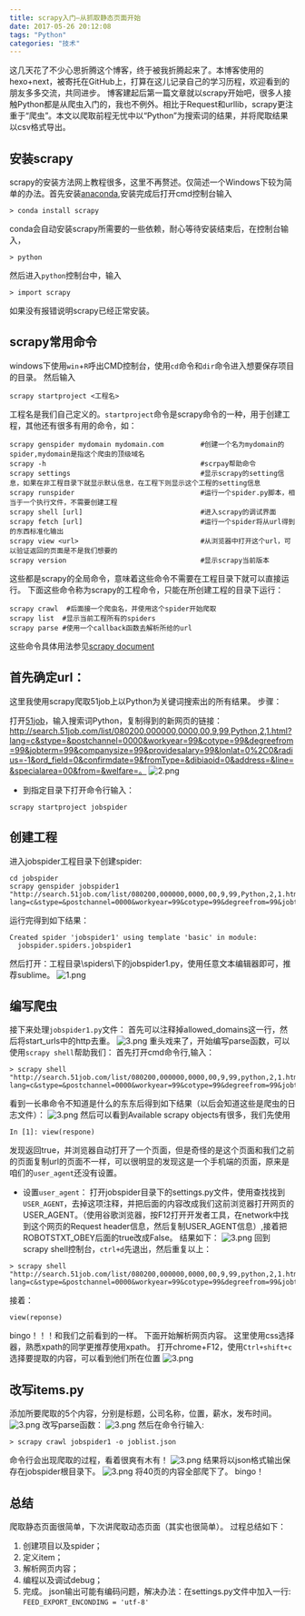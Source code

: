 ```yaml
---
title: scrapy入门—从抓取静态页面开始
date: 2017-05-26 20:12:08
tags: "Python"
categories: "技术"
---
```


这几天花了不少心思折腾这个博客，终于被我折腾起来了。本博客使用的hexo+next，被寄托在GitHub上，打算在这儿记录自己的学习历程，欢迎看到的朋友多多交流，共同进步。
博客建起后第一篇文章就以scrapy开始吧，很多人接触Python都是从爬虫入门的，我也不例外。相比于Request和urllib，scrapy更注重于“爬虫”。本文以爬取前程无忧中以“Python”为搜索词的结果，并将爬取结果以csv格式导出。

## 安装scrapy
scrapy的安装方法网上教程很多，这里不再赘述。仅简述一个Windows下较为简单的办法。首先安装[anaconda](https://www.continuum.io/downloads/),安装完成后打开cmd控制台输入
```
> conda install scrapy
```
conda会自动安装scrapy所需要的一些依赖，耐心等待安装结束后，在控制台输入，
```
> python
```
然后进入`python`控制台中，输入
```
> import scrapy
```
如果没有报错说明scrapy已经正常安装。

## scrapy常用命令

windows下使用`win`+`R`呼出CMD控制台，使用`cd`命令和`dir`命令进入想要保存项目的目录。
然后输入
```
scrapy startproject <工程名>
```
工程名是我们自己定义的。`startproject`命令是scrapy命令的一种，用于创建工程，其他还有很多有用的命令，如：

```
scrapy genspider mydomain mydomain.com         #创建一个名为mydomain的spider,mydomain是指这个爬虫的顶级域名
scrapy -h                                      #scrpay帮助命令
scrapy settings                                #显示scrapy的setting信息，如果在非工程目录下就显示默认信息，在工程下则显示这个工程的setting信息
scrapy runspider                               #运行一个spider.py脚本，相当于一个执行文件，不需要创建工程
scrapy shell [url]                             #进入scrapy的调试界面 
scrapy fetch [url]                             #运行一个spider将从url得到的东西标准化输出
scrapy view <url>                              #从浏览器中打开这个url，可以验证返回的页面是不是我们想要的
scrapy version                                 #显示scrapy当前版本
```
这些都是scrapy的全局命令，意味着这些命令不需要在工程目录下就可以直接运行。
下面这些命令称为scrapy的工程命令，只能在所创建工程的目录下运行：
```
scrapy crawl  #后面接一个爬虫名，并使用这个spider开始爬取
scrapy list  #显示当前工程所有的spiders
scrapy parse #使用一个callback函数去解析所给的url
```
这些命令具体用法参见[scrapy document](https://doc.scrapy.org/en/latest/topics/commands.html)

## 首先确定url：

这里我使用scrapy爬取51job上以Python为关键词搜索出的所有结果。
步骤：

打开[51job](http://www.51job.com/)，输入搜索词Python，复制得到的新网页的链接：http://search.51job.com/list/080200,000000,0000,00,9,99,Python,2,1.html?lang=c&stype=&postchannel=0000&workyear=99&cotype=99&degreefrom=99&jobterm=99&companysize=99&providesalary=99&lonlat=0%2C0&radius=-1&ord_field=0&confirmdate=9&fromType=&dibiaoid=0&address=&line=&specialarea=00&from=&welfare=。
![2.png](2.png)
+ 到指定目录下打开命令行输入：
```
scrapy startproject jobspider 
```
## 创建工程
 进入jobspider工程目录下创建spider:
```
cd jobspider
scrapy genspider jobspider1 "http://search.51job.com/list/080200,000000,0000,00,9,99,Python,2,1.html?lang=c&stype=&postchannel=0000&workyear=99&cotype=99&degreefrom=99&jobterm=99&companysize=99&providesalary=99&lonlat=0%2C0&radius=-1&ord_field=0&confirmdate=9&fromType=&dibiaoid=0&address=&line=&specialarea=00&from=&welfare="
```
运行完得到如下结果：
```
Created spider 'jobspider1' using template 'basic' in module:
  jobspider.spiders.jobspider1
```
然后打开：工程目录\spiders\下的jobspider1.py，使用任意文本编辑器即可，推荐sublime。
![1.png](1.png)

## 编写爬虫
接下来处理`jobspider1.py`文件：
首先可以注释掉allowed_domains这一行，然后将start_urls中的http去重。
![3.png](3.png)
重头戏来了，开始编写parse函数，可以使用`scrapy shell`帮助我们：
首先打开cmd命令行,输入：
```
> scrapy shell "http://search.51job.com/list/080200,000000,0000,00,9,99,python,2,1.html?lang=c&stype=&postchannel=0000&workyear=99&cotype=99&degreefrom=99&jobterm=99&companysize=99&providesalary=99&lonlat=0%2C0&radius=-1&ord_field=0&confirmdate=9&fromType=&dibiaoid=0&address=&line=&specialarea=00&from=&welfare="
```
看到一长串命令不知道是什么的东东后得到如下结果（以后会知道这些是爬虫的日志文件）：
![3.png](4.png)
然后可以看到Available scrapy objects有很多，我们先使用
```
In [1]: view(respone)
```
发现返回true，并浏览器自动打开了一个页面，但是奇怪的是这个页面和我们之前的页面复制url的页面不一样，可以很明显的发现这是一个手机端的页面，原来是咱们的`user_agent`还没有设置。
+ 设置`user_agent`：
打开jobspider目录下的settings.py文件，使用查找找到`USER_AGENT`，去掉这项注释，并把后面的内容改成我们这前浏览器打开网页的USER_AGENT。（使用谷歌浏览器，按F12打开开发者工具，在network中找到这个网页的Request header信息，然后复制USER_AGENT信息）,接着把ROBOTSTXT_OBEY后面的true改成False。
结果如下：
![3.png](5.png)
回到scrapy shell控制台，`ctrl+d`先退出，然后重复以上：
```
> scrapy shell "http://search.51job.com/list/080200,000000,0000,00,9,99,python,2,1.html?lang=c&stype=&postchannel=0000&workyear=99&cotype=99&degreefrom=99&jobterm=99&companysize=99&providesalary=99&lonlat=0%2C0&radius=-1&ord_field=0&confirmdate=9&fromType=&dibiaoid=0&address=&line=&specialarea=00&from=&welfare="
```
接着：
```
view(reponse)
```
bingo！！！和我们之前看到的一样。
下面开始解析网页内容。
这里使用css选择器，熟悉xpath的同学更推荐使用xpath。
打开chrome+F12，使用`Ctrl+shift+c`选择要提取的内容，可以看到他们所在位置
![3.png](6.png)
## 改写items.py
添加所要爬取的5个内容，分别是标题，公司名称，位置，薪水，发布时间。
![3.png](7.png)
改写parse函数：
![3.png](8.png)
然后在命令行输入:
```
> scrapy crawl jobspider1 -o joblist.json
```
命令行会出现爬取的过程，看着很爽有木有！
![3.png](9.png)
结果将以json格式输出保存在jobspider根目录下。
![3.png](10.png)
将40页的内容全部爬下了。
bingo！

## 总结
爬取静态页面很简单，下次讲爬取动态页面（其实也很简单）。
过程总结如下：
1. 创建项目以及spider；
2. 定义item；
3. 解析网页内容；
4. 编程以及调试debug；
5. 完成。
json输出可能有编码问题，解决办法：在settings.py文件中加入一行:
`FEED_EXPORT_ENCONDING = 'utf-8'`
